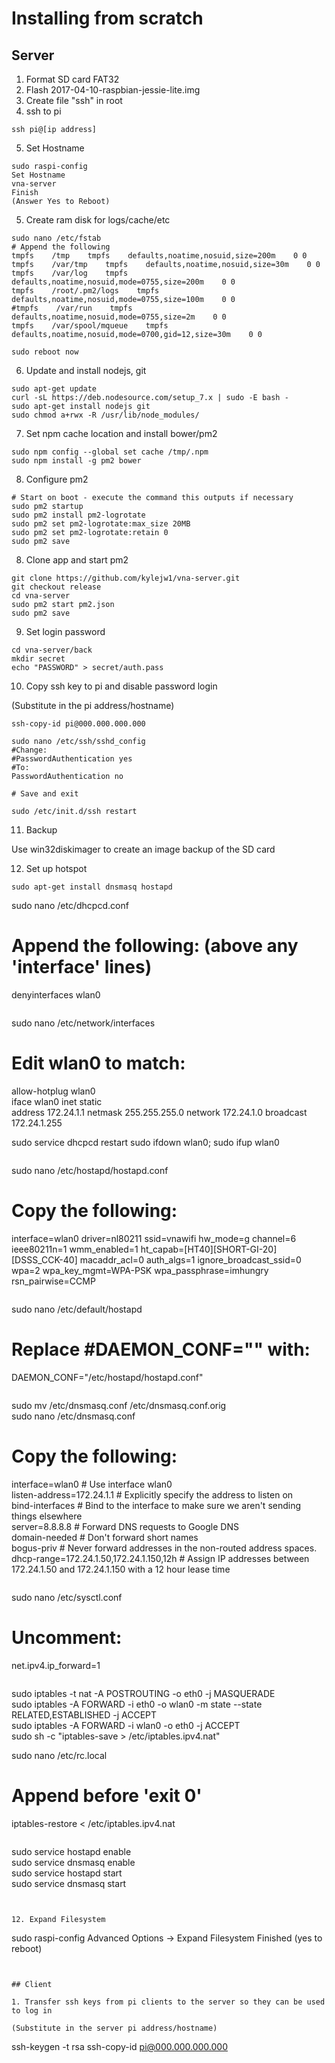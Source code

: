 # Installing from scratch

## Server

1. Format SD card FAT32
2. Flash 2017-04-10-raspbian-jessie-lite.img 
3. Create file "ssh" in root
4. ssh to pi

```
ssh pi@[ip address]
```

5. Set Hostname
```
sudo raspi-config
Set Hostname
vna-server
Finish
(Answer Yes to Reboot)
```

5. Create ram disk for logs/cache/etc

```
sudo nano /etc/fstab
# Append the following
tmpfs    /tmp    tmpfs    defaults,noatime,nosuid,size=200m    0 0
tmpfs    /var/tmp    tmpfs    defaults,noatime,nosuid,size=30m    0 0
tmpfs    /var/log    tmpfs    defaults,noatime,nosuid,mode=0755,size=200m    0 0
tmpfs    /root/.pm2/logs    tmpfs    defaults,noatime,nosuid,mode=0755,size=100m    0 0
#tmpfs    /var/run    tmpfs    defaults,noatime,nosuid,mode=0755,size=2m    0 0
tmpfs    /var/spool/mqueue    tmpfs    defaults,noatime,nosuid,mode=0700,gid=12,size=30m    0 0

sudo reboot now

```

6. Update and install nodejs, git
```
sudo apt-get update
curl -sL https://deb.nodesource.com/setup_7.x | sudo -E bash -
sudo apt-get install nodejs git
sudo chmod a+rwx -R /usr/lib/node_modules/
``` 

7. Set npm cache location and install bower/pm2

```
sudo npm config --global set cache /tmp/.npm
sudo npm install -g pm2 bower
```

8. Configure pm2
```
# Start on boot - execute the command this outputs if necessary
sudo pm2 startup
sudo pm2 install pm2-logrotate
sudo pm2 set pm2-logrotate:max_size 20MB
sudo pm2 set pm2-logrotate:retain 0
sudo pm2 save
```

8. Clone app and start pm2

```
git clone https://github.com/kylejw1/vna-server.git
git checkout release
cd vna-server
sudo pm2 start pm2.json
sudo pm2 save
```

9. Set login password

```
cd vna-server/back
mkdir secret
echo "PASSWORD" > secret/auth.pass
```

10. Copy ssh key to pi and disable password login

(Substitute in the pi address/hostname)

```
ssh-copy-id pi@000.000.000.000

sudo nano /etc/ssh/sshd_config
#Change:
#PasswordAuthentication yes
#To:
PasswordAuthentication no

# Save and exit

sudo /etc/init.d/ssh restart
```

11. Backup

Use win32diskimager to create an image backup of the SD card

12. Set up hotspot

```
sudo apt-get install dnsmasq hostapd

```
sudo nano /etc/dhcpcd.conf
# Append the following: (above any 'interface' lines)
denyinterfaces wlan0  
```

```
sudo nano /etc/network/interfaces
# Edit wlan0 to match:
allow-hotplug wlan0  
iface wlan0 inet static  
    address 172.24.1.1
    netmask 255.255.255.0
    network 172.24.1.0
    broadcast 172.24.1.255

sudo service dhcpcd restart
sudo ifdown wlan0; sudo ifup wlan0
```

```
sudo nano /etc/hostapd/hostapd.conf
# Copy the following:
interface=wlan0
driver=nl80211
ssid=vnawifi
hw_mode=g
channel=6
ieee80211n=1
wmm_enabled=1
ht_capab=[HT40][SHORT-GI-20][DSSS_CCK-40]
macaddr_acl=0
auth_algs=1
ignore_broadcast_ssid=0
wpa=2
wpa_key_mgmt=WPA-PSK
wpa_passphrase=imhungry
rsn_pairwise=CCMP 

```

```
sudo nano /etc/default/hostapd
# Replace #DAEMON_CONF="" with:
DAEMON_CONF="/etc/hostapd/hostapd.conf"
```

```
sudo mv /etc/dnsmasq.conf /etc/dnsmasq.conf.orig  
sudo nano /etc/dnsmasq.conf
# Copy the following:
interface=wlan0      # Use interface wlan0  
listen-address=172.24.1.1 # Explicitly specify the address to listen on  
bind-interfaces      # Bind to the interface to make sure we aren't sending things elsewhere  
server=8.8.8.8       # Forward DNS requests to Google DNS  
domain-needed        # Don't forward short names  
bogus-priv           # Never forward addresses in the non-routed address spaces.  
dhcp-range=172.24.1.50,172.24.1.150,12h # Assign IP addresses between 172.24.1.50 and 172.24.1.150 with a 12 hour lease time    
```

```
sudo nano /etc/sysctl.conf
# Uncomment:
net.ipv4.ip_forward=1
```

```
sudo iptables -t nat -A POSTROUTING -o eth0 -j MASQUERADE  
sudo iptables -A FORWARD -i eth0 -o wlan0 -m state --state RELATED,ESTABLISHED -j ACCEPT  
sudo iptables -A FORWARD -i wlan0 -o eth0 -j ACCEPT  
sudo sh -c "iptables-save > /etc/iptables.ipv4.nat"

sudo nano /etc/rc.local
# Append before 'exit 0'
iptables-restore < /etc/iptables.ipv4.nat
```

```
sudo service hostapd enable  
sudo service dnsmasq enable  
sudo service hostapd start  
sudo service dnsmasq start  
```


12. Expand Filesystem

```
sudo raspi-config
Advanced Options -> Expand Filesystem
Finished (yes to reboot)
```


## Client

1. Transfer ssh keys from pi clients to the server so they can be used to log in

(Substitute in the server pi address/hostname)

```
ssh-keygen -t rsa 
ssh-copy-id pi@000.000.000.000
```

